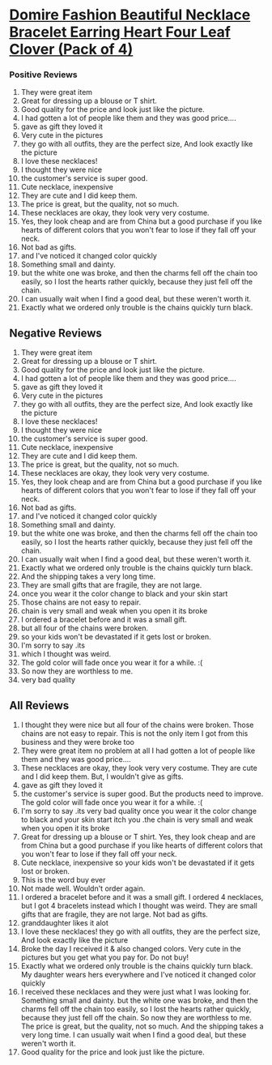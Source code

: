 # [Domire Fashion Beautiful Necklace Bracelet Earring Heart Four Leaf Clover (Pack of 4)](https://products.checkmycream.com/products/Domire-Fashion-Beautiful-Necklace-Bracelet-Earring-Heart-Four-Leaf-Clover-(Pack-of-4).html)

### Positive Reviews

<ol>
      <li>They were great item</li>
      <li>Great for dressing up a blouse or T shirt.</li>
      <li>Good quality for the price and look just like the picture.</li>
      <li>I had gotten a lot of people like them and they was good price....</li>
      <li>gave as gift they loved it</li>
      <li>Very cute in the pictures</li>
      <li>they go with all outfits, they are the perfect size, And look exactly like the picture</li>
      <li>I love these necklaces!</li>
      <li>I thought they were nice</li>
      <li>the customer&#x27;s service is super good.  </li>
      <li>Cute necklace, inexpensive</li>
      <li>They are cute and I did keep them.  </li>
      <li>The price is great, but the quality, not so much.</li>
      <li>These necklaces are okay, they look very very costume.  </li>
      <li>Yes, they look cheap and are from China but a good purchase if you like hearts of different colors that you won&#x27;t fear to lose if they fall off your neck.</li>
      <li>Not bad as gifts.</li>
      <li>and I&#x27;ve noticed it changed color quickly</li>
      <li>Something small and dainty.</li>
      <li>but the white one was broke, and then the charms fell off the chain too easily, so I lost the hearts rather quickly, because they just fell off the chain.</li>
      <li>I can usually wait when I find a good deal, but these weren&#x27;t worth it.</li>
      <li>Exactly what we ordered only trouble is the chains quickly turn black.</li>
</ol>


<h2>Negative Reviews</h2>
<ol>
<li> They were great item</li>
<li> Great for dressing up a blouse or T shirt.</li>
<li> Good quality for the price and look just like the picture.</li>
<li> I had gotten a lot of people like them and they was good price....</li>
<li> gave as gift they loved it</li>
<li> Very cute in the pictures</li>
<li> they go with all outfits, they are the perfect size, And look exactly like the picture</li>
<li> I love these necklaces!</li>
<li> I thought they were nice</li>
<li> the customer&#x27;s service is super good.  </li>
<li> Cute necklace, inexpensive</li>
<li> They are cute and I did keep them.  </li>
<li> The price is great, but the quality, not so much.</li>
<li> These necklaces are okay, they look very very costume.  </li>
<li> Yes, they look cheap and are from China but a good purchase if you like hearts of different colors that you won&#x27;t fear to lose if they fall off your neck.</li>
<li> Not bad as gifts.</li>
<li> and I&#x27;ve noticed it changed color quickly</li>
<li> Something small and dainty.</li>
<li> but the white one was broke, and then the charms fell off the chain too easily, so I lost the hearts rather quickly, because they just fell off the chain.</li>
<li> I can usually wait when I find a good deal, but these weren&#x27;t worth it.</li>
<li> Exactly what we ordered only trouble is the chains quickly turn black.</li>
<li> And the shipping takes a very long time.</li>
<li> They are small gifts that are fragile, they are not large.</li>
<li> once you wear it the color change to black and your skin start</li>
<li> Those chains are not easy to repair.  </li>
<li> chain is very small and weak when you open it its broke</li>
<li> I ordered a bracelet before and it was a small gift.</li>
<li> but all four of the chains were broken.  </li>
<li> so your kids won&#x27;t be devastated if it gets lost or broken.</li>
<li> I&#x27;m sorry to say .its</li>
<li> which I thought was weird.</li>
<li> The gold color will fade once you wear it for a while.  :(</li>
<li> So now they are worthless to me.</li>
<li> very bad quality</li>
</ol>

<h2>All Reviews</h2>

<ol>
    <li> I thought they were nice but all four of the chains were broken.  Those chains are not easy to repair.  This is not the only item I got from this business and they were broke too</li>
    <li> They were great item no problem at all I had gotten a lot of people like them and they was good price....</li>
    <li> These necklaces are okay, they look very very costume.  They are cute and I did keep them.  But, I wouldn&#x27;t give as gifts.</li>
    <li> gave as gift they loved it</li>
    <li> the customer&#x27;s service is super good.  But the products need to improve. The gold color will fade once you wear it for a while.  :(</li>
    <li> I&#x27;m sorry to say .its very bad quality once you wear it the color change to black and your skin start itch you .the chain is very small and weak when you open it its broke</li>
    <li> Great for dressing up a blouse or T shirt. Yes, they look cheap and are from China but a good purchase if you like hearts of different colors that you won&#x27;t fear to lose if they fall off your neck.</li>
    <li> Cute necklace, inexpensive so your kids won&#x27;t be devastated if it gets lost or broken.</li>
    <li> This is the word buy ever</li>
    <li> Not made well. Wouldn&#x27;t order again.</li>
    <li> I ordered a bracelet before and it was a small gift. I ordered 4 necklaces, but I got 4 bracelets instead which I thought was weird. They are small gifts that are fragile, they are not large. Not bad as gifts.</li>
    <li> granddaughter likes it alot</li>
    <li> I love these necklaces! they go with all outfits, they are the perfect size, And look exactly like the picture</li>
    <li> Broke the day I received it &amp; also changed colors. Very cute in the pictures but you get what you pay for. Do not buy!</li>
    <li> Exactly what we ordered only trouble is the chains quickly turn black. My daughter wears hers everywhere and I&#x27;ve noticed it changed color quickly</li>
    <li> I received these necklaces and they were just what I was looking for. Something small and dainty. but the white one was broke, and then the charms fell off the chain too easily, so I lost the hearts rather quickly, because they just fell off the chain. So now they are worthless to me. The price is great, but the quality, not so much. And the shipping takes a very long time. I can usually wait when I find a good deal, but these weren&#x27;t worth it.</li>
    <li> Good quality for the price and look just like the picture.</li>
</ol>




